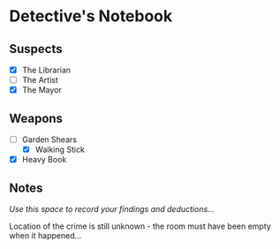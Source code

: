 # Detective's Notebook

## Suspects
- [X] The Librarian
- [ ] The Artist
- [X] The Mayor

## Weapons
- [ ] Garden Shears
    - [X] Walking Stick
- [X] Heavy Book

## Notes
*Use this space to record your findings and deductions...*

Location of the crime is still unknown - the room must have been empty when it happened...

